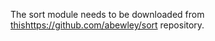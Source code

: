 The sort module needs to be downloaded from [this](https://github.com/abewley/sort)https://github.com/abewley/sort repository.
